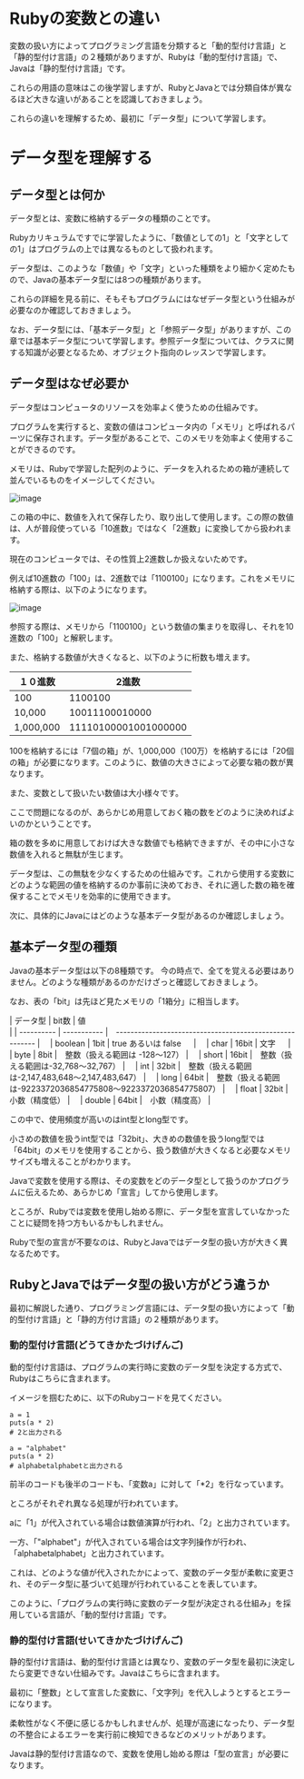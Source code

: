 # Rubyの変数との違い

変数の扱い方によってプログラミング言語を分類すると「動的型付け言語」と「静的型付け言語」の２種類がありますが、Rubyは「動的型付け言語」で、Javaは「静的型付け言語」です。

これらの用語の意味はこの後学習しますが、RubyとJavaとでは分類自体が異なるほど大きな違いがあることを認識しておきましょう。

これらの違いを理解するため、最初に「データ型」について学習します。

# データ型を理解する
## データ型とは何か

データ型とは、変数に格納するデータの種類のことです。

Rubyカリキュラムですでに学習したように、「数値としての1」と「文字としての1」はプログラムの上では異なるものとして扱われます。

データ型は、このような「数値」や「文字」といった種類をより細かく定めたもので、Javaの基本データ型には8つの種類があります。

これらの詳細を見る前に、そもそもプログラムにはなぜデータ型という仕組みが必要なのか確認しておきましょう。

なお、データ型には、「基本データ型」と「参照データ型」がありますが、この章では基本データ型について学習します。参照データ型については、クラスに関する知識が必要となるため、オブジェクト指向のレッスンで学習します。

## データ型はなぜ必要か

データ型はコンピュータのリソースを効率よく使うための仕組みです。

プログラムを実行すると、変数の値はコンピュータ内の「メモリ」と呼ばれるパーツに保存されます。データ型があることで、このメモリを効率よく使用することができるのです。

メモリは、Rubyで学習した配列のように、データを入れるための箱が連続して並んでいるものをイメージしてください。

![image](https://github.com/koharayuki/til/assets/132040884/f54188a8-5922-40b9-a117-84c6e933d7da)

この箱の中に、数値を入れて保存したり、取り出して使用します。この際の数値は、人が普段使っている「10進数」ではなく「2進数」に変換してから扱われます。

現在のコンピュータでは、その性質上2進数しか扱えないためです。

例えば10進数の「100」は、2進数では「1100100」になります。これをメモリに格納する際は、以下のようになります。

![image](https://github.com/koharayuki/til/assets/132040884/1932ce93-96a6-4f03-9507-261020618820)

参照する際は、メモリから「1100100」という数値の集まりを取得し、それを10進数の「100」と解釈します。

また、格納する数値が大きくなると、以下のように桁数も増えます。

|             １０進数            |            2進数             |
| ---------------------------- | ---------------------------- |
| 100	                         |  1100100                     |
| 10,000	                     |  10011100010000              |
| 1,000,000 	                 |  11110100001001000000        |

100を格納するには「7個の箱」が、1,000,000（100万）を格納するには「20個の箱」が必要になります。このように、数値の大きさによって必要な箱の数が異なります。

また、変数として扱いたい数値は大小様々です。

ここで問題になるのが、あらかじめ用意しておく箱の数をどのように決めればよいのかということです。

箱の数を多めに用意しておけば大きな数値でも格納できますが、その中に小さな数値を入れると無駄が生じます。

データ型は、この無駄を少なくするための仕組みです。これから使用する変数にどのような範囲の値を格納するのか事前に決めておき、それに適した数の箱を確保することでメモリを効率的に使用できます。

次に、具体的にJavaにはどのような基本データ型があるのか確認しましょう。

## 基本データ型の種類

Javaの基本データ型は以下の8種類です。
今の時点で、全てを覚える必要はありません。どのような種類があるのかだけざっと確認しておきましょう。

なお、表の「bit」は先ほど見たメモリの「1箱分」に相当します。

| データ型     | bit数       | 値　　　　　　　　　　　　　　　　　　　　                                          　　　　　　|
| ---------- | ----------- |　-------------------------------------------------------- |　
| boolean    | 1bit        | true あるいは false     　                                  |　
| char       | 16bit       | 文字                           　                          |　
| byte       | 8bit        |　整数（扱える範囲は -128～127）                                 |　
| short      | 16bit	     |　整数（扱える範囲は-32,768～32,767）                            |　
| int        | 32bit       |　整数（扱える範囲は-2,147,483,648～2,147,483,647）              |　
| long       | 64bit       |　整数（扱える範囲は-9223372036854775808～9223372036854775807）  |　
| float      | 32bit       |　小数（精度低）                                               |　
| double     | 64bit       |　小数（精度高）                                               |　

この中で、使用頻度が高いのはint型とlong型です。

小さめの数値を扱うint型では「32bit」、大きめの数値を扱うlong型では「64bit」のメモリを使用することから、扱う数値が大きくなると必要なメモリサイズも増えることがわかります。

Javaで変数を使用する際は、その変数をどのデータ型として扱うのかプログラムに伝えるため、あらかじめ「宣言」してから使用します。

ところが、Rubyでは変数を使用し始める際に、データ型を宣言していなかったことに疑問を持つ方もいるかもしれません。

Rubyで型の宣言が不要なのは、RubyとJavaではデータ型の扱い方が大きく異なるためです。

## RubyとJavaではデータ型の扱い方がどう違うか

最初に解説した通り、プログラミング言語には、データ型の扱い方によって「動的型付け言語」と「静的方付け言語」の２種類があります。

###  動的型付け言語(どうてきかたづけげんご)

動的型付け言語は、プログラムの実行時に変数のデータ型を決定する方式で、Rubyはこちらに含まれます。

イメージを掴むために、以下のRubyコードを見てください。

```
a = 1
puts(a * 2)
# 2と出力される

a = "alphabet"
puts(a * 2)
# alphabetalphabetと出力される
```
前半のコードも後半のコードも、「変数a」に対して「*2」を行なっています。

ところがそれぞれ異なる処理が行われています。

aに「1」が代入されている場合は数値演算が行われ、「2」と出力されています。

一方、「"alphabet"」が代入されている場合は文字列操作が行われ、「alphabetalphabet」と出力されています。

これは、どのような値が代入されたかによって、変数のデータ型が柔軟に変更され、そのデータ型に基づいて処理が行われていることを表しています。

このように、「プログラムの実行時に変数のデータ型が決定される仕組み」を採用している言語が、「動的型付け言語」です。

###  静的型付け言語(せいてきかたづけげんご)

静的型付け言語は、動的型付け言語とは異なり、変数のデータ型を最初に決定したら変更できない仕組みです。Javaはこちらに含まれます。

最初に「整数」として宣言した変数に、「文字列」を代入しようとするとエラーになります。

柔軟性がなく不便に感じるかもしれませんが、処理が高速になったり、データ型の不整合によるエラーを実行前に検知できるなどのメリットがあります。

Javaは静的型付け言語なので、変数を使用し始める際は「型の宣言」が必要になります。

